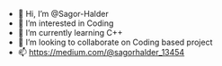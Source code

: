 - 👋 Hi, I’m @Sagor-Halder
- 👀 I’m interested in Coding
- 🌱 I’m currently learning C++
- 💞️ I’m looking to collaborate on Coding based project
- 📫 https://medium.com/@sagorhalder_13454

<!---
Sagor-Halder/Sagor-Halder is a ✨ special ✨ repository because its `README.md` (this file) appears on your GitHub profile.
You can click the Preview link to take a look at your changes.
--->
